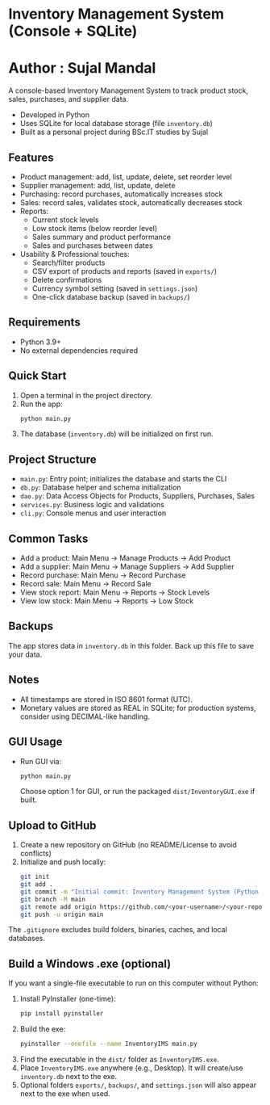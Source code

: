 # Inventory Management System (Console + SQLite)

# Author : Sujal Mandal

A console-based Inventory Management System to track product stock, sales, purchases, and supplier data.

- Developed in Python
- Uses SQLite for local database storage (file `inventory.db`)
- Built as a personal project during BSc.IT studies by Sujal

## Features
- Product management: add, list, update, delete, set reorder level
- Supplier management: add, list, update, delete
- Purchasing: record purchases, automatically increases stock
- Sales: record sales, validates stock, automatically decreases stock
- Reports:
  - Current stock levels
  - Low stock items (below reorder level)
  - Sales summary and product performance
  - Sales and purchases between dates
- Usability & Professional touches:
  - Search/filter products
  - CSV export of products and reports (saved in `exports/`)
  - Delete confirmations
  - Currency symbol setting (saved in `settings.json`)
  - One-click database backup (saved in `backups/`)

## Requirements
- Python 3.9+
- No external dependencies required

## Quick Start
1. Open a terminal in the project directory.
2. Run the app:
   ```bash
   python main.py
   ```
3. The database (`inventory.db`) will be initialized on first run.

## Project Structure
- `main.py`: Entry point; initializes the database and starts the CLI
- `db.py`: Database helper and schema initialization
- `dao.py`: Data Access Objects for Products, Suppliers, Purchases, Sales
- `services.py`: Business logic and validations
- `cli.py`: Console menus and user interaction

## Common Tasks
- Add a product: Main Menu → Manage Products → Add Product
- Add a supplier: Main Menu → Manage Suppliers → Add Supplier
- Record purchase: Main Menu → Record Purchase
- Record sale: Main Menu → Record Sale
- View stock report: Main Menu → Reports → Stock Levels
- View low stock: Main Menu → Reports → Low Stock

## Backups
The app stores data in `inventory.db` in this folder. Back up this file to save your data.

## Notes
- All timestamps are stored in ISO 8601 format (UTC).
- Monetary values are stored as REAL in SQLite; for production systems, consider using DECIMAL-like handling. 

## GUI Usage
- Run GUI via:
  ```bash
  python main.py
  ```
  Choose option 1 for GUI, or run the packaged `dist/InventoryGUI.exe` if built.

## Upload to GitHub
1. Create a new repository on GitHub (no README/License to avoid conflicts)
2. Initialize and push locally:
   ```bash
   git init
   git add .
   git commit -m "Initial commit: Inventory Management System (Python + SQLite + Tkinter GUI)"
   git branch -M main
   git remote add origin https://github.com/<your-username>/<your-repo>.git
   git push -u origin main
   ```

The `.gitignore` excludes build folders, binaries, caches, and local databases.

## Build a Windows .exe (optional)

If you want a single-file executable to run on this computer without Python:

1. Install PyInstaller (one-time):
   ```bash
   pip install pyinstaller
   ```
2. Build the exe:
   ```bash
   pyinstaller --onefile --name InventoryIMS main.py
   ```
3. Find the executable in the `dist/` folder as `InventoryIMS.exe`.
4. Place `InventoryIMS.exe` anywhere (e.g., Desktop). It will create/use `inventory.db` next to the exe.
5. Optional folders `exports/`, `backups/`, and `settings.json` will also appear next to the exe when used. 
